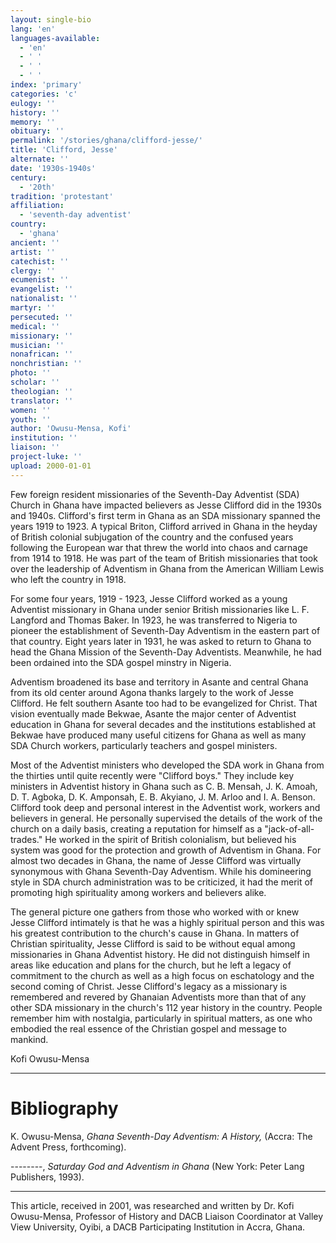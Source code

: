 ```yaml
---
layout: single-bio
lang: 'en'
languages-available:
  - 'en'
  - ' '
  - ' '
  - ' '
index: 'primary'
categories: 'c'
eulogy: ''
history: ''
memory: ''
obituary: ''
permalink: '/stories/ghana/clifford-jesse/'
title: 'Clifford, Jesse'
alternate: ''
date: '1930s-1940s'
century:
  - '20th'
tradition: 'protestant'
affiliation:
  - 'seventh-day adventist'
country:
  - 'ghana'
ancient: ''
artist: ''
catechist: ''
clergy: ''
ecumenist: ''
evangelist: ''
nationalist: ''
martyr: ''
persecuted: ''
medical: ''
missionary: ''
musician: ''
nonafrican: ''
nonchristian: ''
photo: ''
scholar: ''
theologian: ''
translator: ''
women: ''
youth: ''
author: 'Owusu-Mensa, Kofi'
institution: ''
liaison: ''
project-luke: ''
upload: 2000-01-01
---
```



Few foreign resident missionaries of the Seventh-Day Adventist (SDA) Church in Ghana have impacted believers as Jesse Clifford did in the 1930s and 1940s. Clifford's first term in Ghana as an SDA missionary spanned the years 1919 to 1923.  A typical Briton, Clifford arrived in Ghana in the heyday of British colonial subjugation of the country and the confused years following the European war that threw the world into chaos and carnage from 1914 to 1918.  He was part of the team of British missionaries that took over the leadership of Adventism in Ghana from the American William Lewis who left the country in 1918.

For some four years, 1919 - 1923, Jesse Clifford worked as a young Adventist missionary in Ghana under senior British missionaries like L. F. Langford and Thomas Baker.  In 1923, he was transferred to Nigeria to pioneer the establishment of Seventh-Day Adventism in the eastern part of that country.  Eight years later in 1931, he was asked to return to Ghana to head the Ghana Mission of the Seventh-Day Adventists.  Meanwhile, he had been ordained into the SDA gospel minstry in Nigeria.

Adventism broadened its base and territory in Asante and central Ghana from its old center around Agona thanks largely to the work of Jesse Clifford.  He felt southern Asante too had to be evangelized for Christ.  That vision eventually made Bekwae, Asante the major center of Adventist education in Ghana for several decades and the institutions established at Bekwae have produced many useful citizens for Ghana as well as many SDA Church workers, particularly teachers and gospel ministers.

Most of the Adventist ministers who developed the SDA work in Ghana from the thirties until quite recently were "Clifford boys."  They include key ministers in Adventist history in Ghana such as C. B. Mensah, J. K. Amoah, D. T. Agboka, D. K. Amponsah, E. B. Akyiano, J. M. Arloo and I. A. Benson.  Clifford took deep and personal interest in the Adventist work, workers and believers in general.  He personally supervised the details of the work of the church on a daily basis, creating a reputation for himself as a "jack-of-all-trades."  He worked in the spirit of British colonialism, but believed his system was good for the protection and growth of Adventism in Ghana.  For almost two decades in Ghana, the name of Jesse Clifford was virtually synonymous with Ghana Seventh-Day Adventism.  While his domineering style in SDA church administration was to be criticized, it had the merit of promoting high spirituality among workers and believers alike.

The general picture one gathers from those who worked with or knew Jesse Clifford intimately is that he was a highly spiritual person and this was his greatest contribution to the church's cause in Ghana.  In matters of Christian spirituality, Jesse Clifford is said to be without equal among missionaries in Ghana Adventist history.  He did not distinguish himself in areas like education and plans for the church, but he left a legacy of commitment to the church as well as a high focus on eschatology and the second coming of Christ.  Jesse Clifford's legacy as a missionary is remembered and revered by Ghanaian Adventists more than that of any other SDA missionary in the church's 112 year history in the country.  People remember him with nostalgia, particularly in spiritual matters, as one who embodied the real essence of the Christian gospel and message to mankind.

Kofi Owusu-Mensa

---

# Bibliography

K. Owusu-Mensa, *Ghana Seventh-Day Adventism: A History,*  (Accra: The Advent Press, forthcoming).

--------, *Saturday God and Adventism in Ghana* (New York: Peter Lang Publishers, 1993).

---

This article, received in 2001, was researched and written by Dr. Kofi Owusu-Mensa, Professor of History and DACB Liaison Coordinator at Valley View University, Oyibi, a DACB Participating Institution in Accra, Ghana.